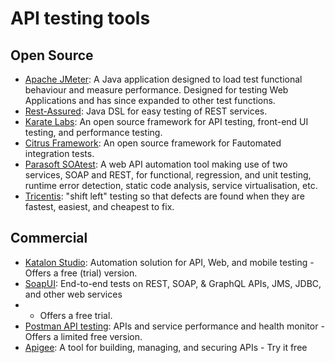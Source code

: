 # API testing tools

## Open Source

* [Apache JMeter](https://jmeter.apache.org/download_Jmeter.cgi): A Java application designed to load test functional 
behaviour and measure performance. Designed for testing Web Applications and has since expanded to other test functions. 
* [Rest-Assured](https://github.com/rest-assured/rest-assured/wiki/Downloads): Java DSL for easy testing of REST 
services.
* [Karate Labs](https://github.com/karatelabs): An open source framework for API testing, front-end UI testing, and 
performance testing.
* [Citrus Framework](https://citrusframework.org/): An open source framework for Fautomated integration tests.
* [Parasoft SOAtest](https://www.parasoft.com/products/parasoft-soatest/): A web API automation tool making use of 
two services, SOAP and REST, for functional, regression, and unit testing, runtime error detection, static code 
analysis, service virtualisation, etc.
* [Tricentis](https://www.tricentis.com/): "shift left" testing so that defects are found when they are fastest, 
easiest, and cheapest to fix.

## Commercial

* [Katalon Studio](https://katalon.com/api-testing): Automation solution for API, Web, and mobile testing - Offers a 
free (trial) version.
* [SoapUI](https://www.soapui.org/): End-to-end tests on REST, SOAP, & GraphQL APIs, JMS, JDBC, and other web services 
* - Offers a free trial.
* [Postman API testing](https://www.postman.com/api-platform/api-testing/): APIs and service performance and health 
monitor - Offers a limited free version.
* [Apigee](https://cloud.google.com/apigee): A tool for building, managing, and securing APIs - Try it free
